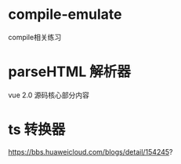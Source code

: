 # compile-emulate
compile相关练习

# parseHTML 解析器
vue 2.0 源码核心部分内容

# ts 转换器
https://bbs.huaweicloud.com/blogs/detail/154245?
